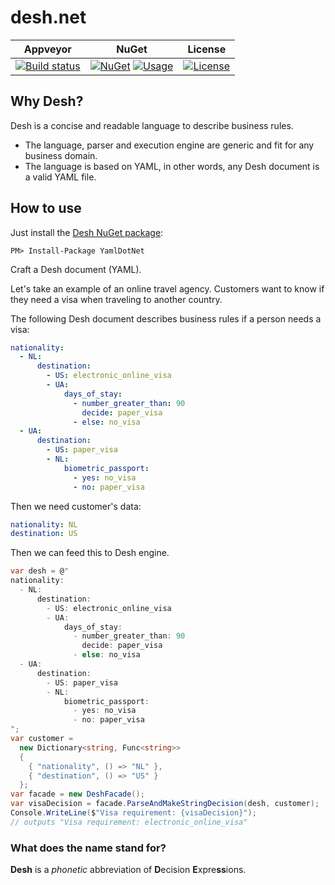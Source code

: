 # desh.net

| Appveyor | NuGet | License |
|----------|-------| --------|
|[![Build status](https://ci.appveyor.com/api/projects/status/github/ivanakcheurov/desh.net?svg=true)](https://ci.appveyor.com/project/ivanakcheurov/desh-net/branch/master) |[![NuGet](https://img.shields.io/nuget/v/desh.svg)](https://www.nuget.org/packages/desh/) [![Usage](https://img.shields.io/nuget/dt/desh.svg)](https://www.nuget.org/stats/packages/desh?groupby=Version) |[![License](https://img.shields.io/github/license/ivanakcheurov/desh.net.svg)](https://github.com/ivanakcheurov/desh.net/blob/master/license.MIT)|

## Why Desh?
Desh is a concise and readable language to describe business rules. 
- The language, parser and execution engine are generic and fit for any business domain.
- The language is based on YAML, in other words, any Desh document is a valid YAML file.
## How to use
Just install the [Desh NuGet package](https://www.nuget.org/packages/desh/):
```
PM> Install-Package YamlDotNet
```
Craft a Desh document (YAML).

Let's take an example of an online travel agency. Customers want to know if they need a visa when traveling to another country.

The following Desh document describes business rules if a person needs a visa:
```yaml
nationality:
  - NL:
      destination:
        - US: electronic_online_visa
        - UA:
            days_of_stay:
              - number_greater_than: 90
                decide: paper_visa
              - else: no_visa
  - UA:
      destination:
        - US: paper_visa
        - NL:
            biometric_passport:
              - yes: no_visa
              - no: paper_visa
```
Then we need customer's data:
```yaml
nationality: NL
destination: US
```
Then we can feed this to Desh engine.
```csharp
var desh = @"
nationality:
  - NL:
      destination:
        - US: electronic_online_visa
        - UA:
            days_of_stay:
              - number_greater_than: 90
                decide: paper_visa
              - else: no_visa
  - UA:
      destination:
        - US: paper_visa
        - NL:
            biometric_passport:
              - yes: no_visa
              - no: paper_visa
";
var customer =
  new Dictionary<string, Func<string>>
  {
    { "nationality", () => "NL" }, 
    { "destination", () => "US" }
  };
var facade = new DeshFacade();
var visaDecision = facade.ParseAndMakeStringDecision(desh, customer);
Console.WriteLine($"Visa requirement: {visaDecision}");
// outputs "Visa requirement: electronic_online_visa"
```
### What does the name stand for?
**Desh** is a *phonetic* abbreviation of **D**ecision **E**xpre**ss**ions.
